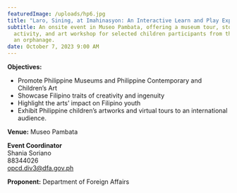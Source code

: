 ```yaml
---
featuredImage: /uploads/hp6.jpg
title: "Laro, Sining, at Imahinasyon: An Interactive Learn and Play Experience"
subtitle: An onsite event in Museo Pambata, offering a museum tour, storytelling
  activity, and art workshop for selected children participants from the DFA and
  an orphanage.
date: October 7, 2023 9:00 AM
---
```

**O﻿bjectives:** 

* Promote Philippine Museums and Philippine Contemporary and Children’s Art
* Showcase Filipino traits of creativity and ingenuity
* Highlight the arts’ impact on Filipino youth 
* Exhibit Philippine children’s artworks and virtual tours to an international audience.

**V﻿enue:** Museo Pambata

**E﻿vent Coordinator**\
Shania Soriano\
88344026\
opcd.div3@dfa.gov.ph

**P﻿roponent:** Department of Foreign Affairs